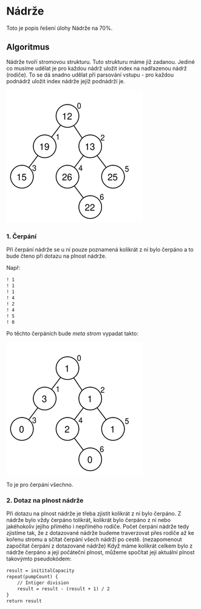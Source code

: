 # Nádrže

Toto je popis řešení úlohy Nádrže na 70%.

## Algoritmus

Nádrže tvoří stromovou strukturu.
Tuto strukturu máme již zadanou.
Jediné co musíme udělat je pro každou nádrž uložit index na nadřazenou nádrž (rodiče).
To se dá snadno udělat při parsování vstupu - pro každou podnádrž uložit index nádrže jejíž podnádrží je.

![strom](popis-res/tree.svg)

### 1. Čerpání

Při čerpání nádrže se u ní pouze poznamená kolikrát z ní bylo čerpáno a to bude čteno při dotazu na plnost nádrže.

Např:
```
! 1
! 1
! 1
! 4
! 2
! 4
! 5
! 0
```

Po těchto čerpáních bude _meta strom_ vypadat takto:

![meta](popis-res/tree_meta.svg)

To je pro čerpání všechno.

### 2. Dotaz na plnost nádrže

Při dotazu na plnost nádrže je třeba zjistit kolikrát z ní bylo čerpáno.
Z nádrže bylo vždy čerpáno tolikrát, kolikrát bylo čerpáno z ní nebo jakéhokoliv jejího přímého i nepřímého rodiče.
Počet čerpání nádrže tedy zjistíme tak, že z dotazované nádrže budeme traverzovat přes rodiče až ke kořenu stromu a sčítat čerpání všech nádrží po cestě. (nezapomenout započítat čerpání z dotazované nádrže)
Když máme kolikrát celkem bylo z nádrže čerpáno a její počáteční plnost, můžeme spočítat její aktuální plnost takovýmto pseudokódem:
```
result = inititalCapacity
repeat(pumpCount) {
    // Intiger division
    result = result - (result + 1) / 2
}
return result
```
